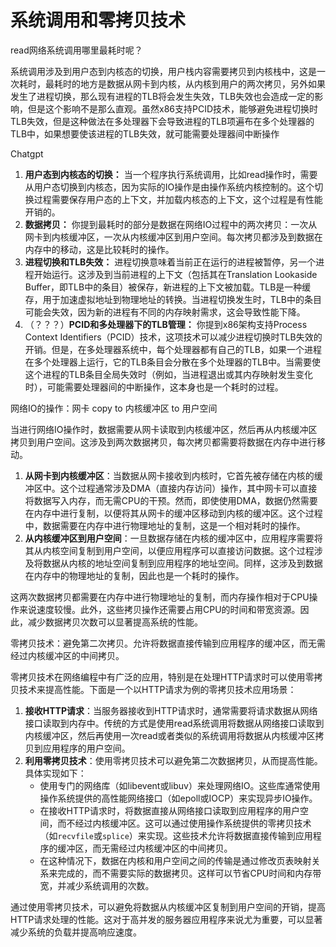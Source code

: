 

# 系统调用和零拷贝技术

read网络系统调用哪里最耗时呢？

系统调用涉及到用户态到内核态的切换，用户栈内容需要拷贝到内核栈中，这是一次耗时，最耗时的地方是数据从网卡到内核，从内核到用户的两次拷贝，另外如果发生了进程切换，那么现有进程的TLB将会发生失效，TLB失效也会造成一定的影响，但是这个影响不是那么直观。虽然x86支持PCID技术，能够避免进程切换时TLB失效，但是这种做法在多处理器下会导致进程的TLB项遍布在多个处理器的TLB中，如果想要使该进程的TLB失效，就可能需要处理器间中断操作



Chatgpt

1. **用户态到内核态的切换：** 当一个程序执行系统调用，比如read操作时，需要从用户态切换到内核态，因为实际的IO操作是由操作系统内核控制的。这个切换过程需要保存用户态的上下文，并加载内核态的上下文，这个过程是有性能开销的。
2. **数据拷贝：** 你提到最耗时的部分是数据在网络IO过程中的两次拷贝：一次从网卡到内核缓冲区，一次从内核缓冲区到用户空间。每次拷贝都涉及到数据在内存中的移动，这是比较耗时的操作。
3. **进程切换和TLB失效：** 进程切换意味着当前正在运行的进程被暂停，另一个进程开始运行。这涉及到当前进程的上下文（包括其在Translation Lookaside Buffer，即TLB中的条目）被保存，新进程的上下文被加载。TLB是一种缓存，用于加速虚拟地址到物理地址的转换。当进程切换发生时，TLB中的条目可能会失效，因为新的进程有不同的内存映射需求，这会导致性能下降。
4. （？？？）**PCID和多处理器下的TLB管理：** 你提到x86架构支持Process Context Identifiers（PCID）技术，这项技术可以减少进程切换时TLB失效的开销。但是，在多处理器系统中，每个处理器都有自己的TLB，如果一个进程在多个处理器上运行，它的TLB条目会分散在多个处理器的TLB中。当需要使这个进程的TLB条目全局失效时（例如，当进程退出或其内存映射发生变化时），可能需要处理器间的中断操作，这本身也是一个耗时的过程。





网络IO的操作：网卡 copy to 内核缓冲区 to 用户空间

当进行网络IO操作时，数据需要从网卡读取到内核缓冲区，然后再从内核缓冲区拷贝到用户空间。这涉及到两次数据拷贝，每次拷贝都需要将数据在内存中进行移动。

1. **从网卡到内核缓冲区**：当数据从网卡接收到内核时，它首先被存储在内核的缓冲区中。这个过程通常涉及DMA（直接内存访问）操作，其中网卡可以直接将数据写入内存，而无需CPU的干预。然而，即使使用DMA，数据仍然需要在内存中进行复制，以便将其从网卡的缓冲区移动到内核的缓冲区。这个过程中，数据需要在内存中进行物理地址的复制，这是一个相对耗时的操作。
2. **从内核缓冲区到用户空间**：一旦数据存储在内核的缓冲区中，应用程序需要将其从内核空间复制到用户空间，以便应用程序可以直接访问数据。这个过程涉及将数据从内核的地址空间复制到应用程序的地址空间。同样，这涉及到数据在内存中的物理地址的复制，因此也是一个耗时的操作。

这两次数据拷贝都需要在内存中进行物理地址的复制，而内存操作相对于CPU操作来说速度较慢。此外，这些拷贝操作还需要占用CPU的时间和带宽资源。因此，减少数据拷贝次数可以显著提高系统的性能。



零拷贝技术：避免第二次拷贝。允许将数据直接传输到应用程序的缓冲区，而无需经过内核缓冲区的中间拷贝。

零拷贝技术在网络编程中有广泛的应用，特别是在处理HTTP请求时可以使用零拷贝技术来提高性能。下面是一个以HTTP请求为例的零拷贝技术应用场景：

1. **接收HTTP请求**：当服务器接收到HTTP请求时，通常需要将请求数据从网络接口读取到内存中。传统的方式是使用read系统调用将数据从网络接口读取到内核缓冲区，然后再使用一次read或者类似的系统调用将数据从内核缓冲区拷贝到应用程序的用户空间。
2. **利用零拷贝技术**：使用零拷贝技术可以避免第二次数据拷贝，从而提高性能。具体实现如下：
   - 使用专门的网络库（如libevent或libuv）来处理网络IO。这些库通常使用操作系统提供的高性能网络接口（如epoll或IOCP）来实现异步IO操作。
   - 在接收HTTP请求时，将数据直接从网络接口读取到应用程序的用户空间，而不经过内核缓冲区。这可以通过使用操作系统提供的零拷贝技术（如`recvfile`或`splice`）来实现。这些技术允许将数据直接传输到应用程序的缓冲区，而无需经过内核缓冲区的中间拷贝。
   - 在这种情况下，数据在内核和用户空间之间的传输是通过修改页表映射关系来完成的，而不需要实际的数据拷贝。这样可以节省CPU时间和内存带宽，并减少系统调用的次数。

通过使用零拷贝技术，可以避免将数据从内核缓冲区复制到用户空间的开销，提高HTTP请求处理的性能。这对于高并发的服务器应用程序来说尤为重要，可以显著减少系统的负载并提高响应速度。